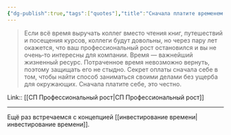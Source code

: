 ```yaml
---
{"dg-publish":true,"tags":["quotes"],"title":"Сначала платите временем себе, потому что его не вернуть","date":"2022-08-27T14:44:50+03:00","modified_at":"2022-09-03T17:06:33+03:00","permalink":"/quotes/202208271444/","dgHomeLink":false,"dgPassFrontmatter":true}
---
```



> Если всё время выручать коллег вместо чтения книг, путешествий и посещения курсов, коллеги будут довольны, но через пару лет окажется, что ваш профессиональный рост остановился и вы не очень‑то интересны для компании. Время — важнейший жизненный ресурс. Потраченное время невозможно вернуть, поэтому защищать его не стыдно. Секрет оплаты сначала себе в том, чтобы найти способ заниматься своими делами без ущерба для окружающих. Сначала платите себе, это честно.

Link:: [[СП Профессиональный рост|СП Профессиональный рост]]

---

Ещё раз встречаемся с концепцией [[инвестирование времени|инвестирование времени]].
